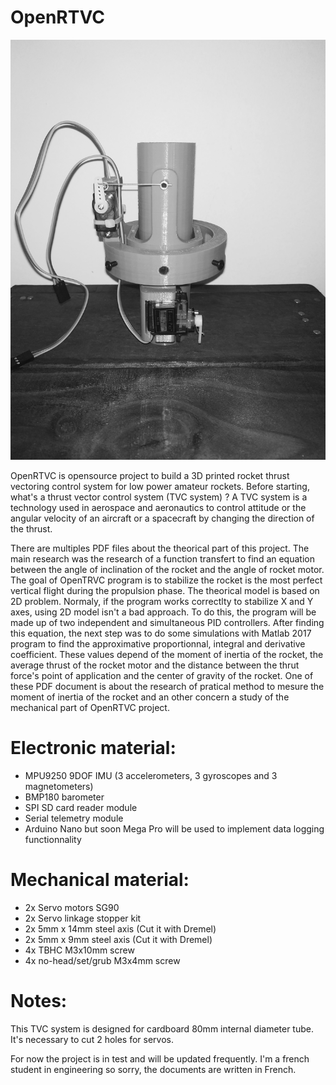 # OpenRTVC

![TVC 3D printed system](/OpenRTVC.jpg)

OpenRTVC is opensource project to build a 3D printed rocket thrust vectoring control system for low power amateur rockets.
Before starting, what's a thrust vector control system (TVC system) ? A TVC system is a technology used in aerospace and aeronautics to control attitude or the angular velocity of an aircraft or a spacecraft by changing the direction of the thrust.

There are multiples PDF files about the theorical part of this project. The main research was the research of a function transfert to find an equation between the angle of inclination of the rocket and the angle of rocket motor. The goal of OpenTRVC program is to stabilize the rocket is the most perfect vertical flight during the propulsion phase. The theorical model is based on 2D problem. Normaly, if the program works correctlty to stabilize X and Y axes, using 2D model isn't a bad approach. To do this, the program will be made up of two independent and simultaneous PID controllers. After finding this equation, the next step was to do some simulations with Matlab 2017 program to find the approximative proportionnal, integral and derivative coefficient. These values depend of the moment of inertia of the rocket, the average thrust of the rocket motor and the distance between the thrut force's point of application and the center of gravity of the rocket. One of these PDF document is about the research of pratical method to mesure the moment of inertia of the rocket and an other concern a study of the mechanical part of OpenRTVC project.

# Electronic material:
  - MPU9250 9DOF IMU (3 accelerometers, 3 gyroscopes and 3 magnetometers)
  - BMP180 barometer
  - SPI SD card reader module
  - Serial telemetry module
  - Arduino Nano but soon Mega Pro will be used to implement data logging functionnality

# Mechanical material:
  - 2x Servo motors SG90
  - 2x Servo linkage stopper kit
  - 2x 5mm x 14mm steel axis (Cut it with Dremel)
  - 2x 5mm x 9mm steel axis (Cut it with Dremel)
  - 4x TBHC M3x10mm screw
  - 4x no-head/set/grub M3x4mm screw

# Notes:
This TVC system is designed for cardboard 80mm internal diameter tube. It's necessary to cut 2 holes for servos.

For now the project is in test and will be updated frequently. I'm a french student in engineering so sorry, the documents are written in French.

